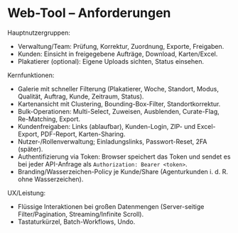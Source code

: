 # Web-Tool – Anforderungen

Hauptnutzergruppen:
- Verwaltung/Team: Prüfung, Korrektur, Zuordnung, Exporte, Freigaben.
- Kunden: Einsicht in freigegebene Aufträge, Download, Karten/Excel.
- Plakatierer (optional): Eigene Uploads sichten, Status einsehen.

Kernfunktionen:
- Galerie mit schneller Filterung (Plakatierer, Woche, Standort, Modus, Qualität, Auftrag, Kunde, Zeitraum, Status).
- Kartenansicht mit Clustering, Bounding-Box-Filter, Standortkorrektur.
- Bulk-Operationen: Multi-Select, Zuweisen, Ausblenden, Curate-Flag, Re-Matching, Export.
- Kundenfreigaben: Links (ablaufbar), Kunden-Login, ZIP- und Excel-Export, PDF-Report, Karten-Sharing.
- Nutzer-/Rollenverwaltung; Einladungslinks, Passwort-Reset, 2FA (später).
 - Authentifizierung via Token: Browser speichert das Token und sendet es bei jeder API-Anfrage als `Authorization: Bearer <token>`.
 - Branding/Wasserzeichen-Policy je Kunde/Share (Agenturkunden i. d. R. ohne Wasserzeichen).

UX/Leistung:
- Flüssige Interaktionen bei großen Datenmengen (Server-seitige Filter/Pagination, Streaming/Infinite Scroll).
- Tastaturkürzel, Batch-Workflows, Undo.
